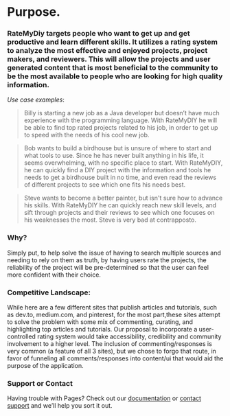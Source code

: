 # **Purpose.**

### RateMyDiy targets people who want to get up and get productive and learn different skills. It utilizes a rating system to analyze the most effective and enjoyed projects, project makers, and reviewers. This will allow the projects and user generated content that is most beneficial to the community to be the most available to people who are looking for high quality information.

_Use case examples_:

  > Billy is starting a new job as a Java developer but doesn’t have much experience with the programming language. With RateMyDIY he will be able to find top rated projects related to his job, in order to get up to speed with the needs of his cool new job.

  > Bob wants to build a birdhouse but is unsure of where to start and what tools to use. Since he has never built anything in his life, it seems overwhelming, with no specific place to start. With RateMyDIY, he can quickly find a DIY project with the information and tools he needs to get a birdhouse built in no time, and even read the reviews of different projects to see which one fits his needs best.

  > Steve wants to become a better painter, but isn't sure how to advance his skills. With RateMyDIY he can quickly reach new skill levels, and sift through projects and their reviews to see which one focuses on his weaknesses the most. Steve is very bad at contrapposto.

### Why?

Simply put, to help solve the issue of having to search multiple sources and needing to rely on them as truth, by having users rate the projects, the reliability of the project will be pre-determined so that the user can feel more confident with their choice.

### Competitive Landscape: 

While here are a few different sites that publish articles and tutorials, such as dev.to, medium.com, and pinterest, for the most part,these sites attempt to solve the problem with some mix of commenting, curating, and highlighting top articles and tutorials. Our proposal to incorporate a user-controlled rating system would take accessibility, credibility and community involvement to a higher level. The inclusion of commenting/responses is very common (a feature of all 3 sites), but we chose to forgo that route, in favor of funneling all comments/responses into content/ui that would aid the purpose of the application.

### Support or Contact

Having trouble with Pages? Check out our [documentation](https://help.github.com/categories/github-pages-basics/) or [contact support](https://github.com/contact) and we’ll help you sort it out.
